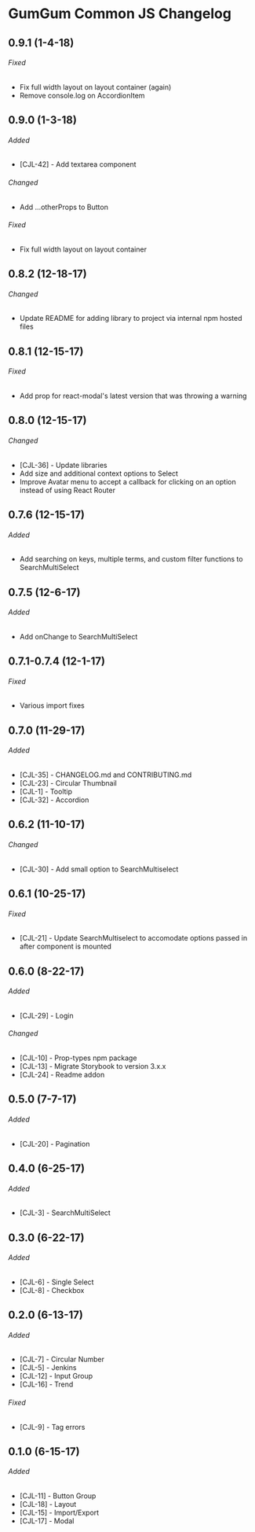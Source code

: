 # GumGum Common JS Changelog

## 0.9.1 (1-4-18)
###### Fixed

- Fix full width layout on layout container (again)
- Remove console.log on AccordionItem

## 0.9.0 (1-3-18)
###### Added

- [CJL-42] - Add textarea component

###### Changed

- Add ...otherProps to Button

###### Fixed

- Fix full width layout on layout container

## 0.8.2 (12-18-17)
###### Changed

- Update README for adding library to project via internal npm hosted files

## 0.8.1 (12-15-17)
###### Fixed

- Add prop for react-modal's latest version that was throwing a warning

## 0.8.0 (12-15-17)
###### Changed

- [CJL-36] - Update libraries
- Add size and additional context options to Select
- Improve Avatar menu to accept a callback for clicking on an option instead of using React Router

## 0.7.6 (12-15-17)
###### Added

- Add searching on keys, multiple terms, and custom filter functions to SearchMultiSelect

## 0.7.5 (12-6-17)
###### Added

- Add onChange to SearchMultiSelect

## 0.7.1-0.7.4 (12-1-17)
###### Fixed

- Various import fixes

## 0.7.0 (11-29-17)
###### Added

- [CJL-35] - CHANGELOG.md and CONTRIBUTING.md
- [CJL-23] - Circular Thumbnail
- [CJL-1] - Tooltip
- [CJL-32] - Accordion


## 0.6.2 (11-10-17)
###### Changed

- [CJL-30] - Add small option to SearchMultiselect


## 0.6.1 (10-25-17)
###### Fixed

- [CJL-21] - Update SearchMultiselect to accomodate options passed in after component is mounted


## 0.6.0 (8-22-17)
###### Added

- [CJL-29] - Login

###### Changed

- [CJL-10] - Prop-types npm package
- [CJL-13] - Migrate Storybook to version 3.x.x
- [CJL-24] - Readme addon


## 0.5.0 (7-7-17)
###### Added

- [CJL-20] - Pagination


## 0.4.0 (6-25-17)
###### Added

- [CJL-3] - SearchMultiSelect


## 0.3.0 (6-22-17)
###### Added

- [CJL-6] - Single Select
- [CJL-8] - Checkbox


## 0.2.0 (6-13-17)
###### Added

- [CJL-7] - Circular Number
- [CJL-5] - Jenkins
- [CJL-12] - Input Group
- [CJL-16] - Trend

###### Fixed

- [CJL-9] - Tag errors


## 0.1.0 (6-15-17)
###### Added

- [CJL-11] - Button Group
- [CJL-18] - Layout
- [CJL-15] - Import/Export
- [CJL-17] - Modal
